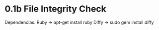 # 0.1b File Integrity Check

Dependencias:
	Ruby -> apt-get install ruby
	Diffy -> sudo gem install diffy
